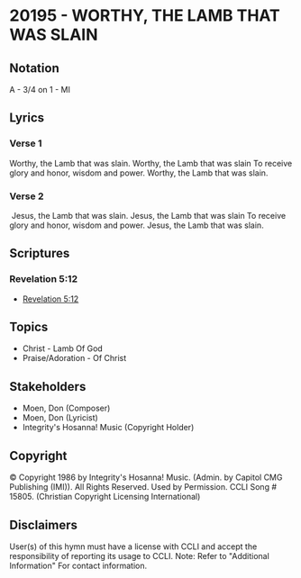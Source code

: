 # 20195 - WORTHY, THE LAMB THAT WAS SLAIN

## Notation

A - 3/4 on 1 - MI

## Lyrics

### Verse 1

Worthy, the Lamb that was slain. Worthy, the Lamb that was slain To receive glory and honor, wisdom and power. Worthy, the Lamb that was slain. 

### Verse 2

 Jesus, the Lamb that was slain. Jesus, the Lamb that was slain To receive glory and honor, wisdom and power. Jesus, the Lamb that was slain. 


## Scriptures

### Revelation 5:12

- [Revelation 5:12](https://www.biblegateway.com/passage/?search=Revelation%205%3A12)


## Topics

- Christ - Lamb Of God
- Praise/Adoration - Of Christ

## Stakeholders

- Moen, Don (Composer)
- Moen, Don (Lyricist)
- Integrity's Hosanna! Music (Copyright Holder)

## Copyright

© Copyright 1986 by Integrity's Hosanna! Music. (Admin. by Capitol CMG Publishing (IMI)). All Rights Reserved. Used by Permission. CCLI Song # 15805.
(Christian Copyright Licensing International)

## Disclaimers

User(s) of this hymn must have a license with CCLI and accept the responsibility of reporting its usage to CCLI.
Note: Refer to "Additional Information" For contact information.


